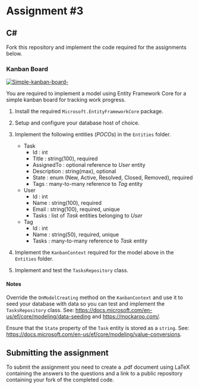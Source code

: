 # Assignment #3

## C&#35;

Fork this repository and implement the code required for the assignments below.

### Kanban Board

[![Simple-kanban-board-](https://upload.wikimedia.org/wikipedia/commons/thumb/d/d3/Simple-kanban-board-.jpg/512px-Simple-kanban-board-.jpg)](https://commons.wikimedia.org/wiki/File:Simple-kanban-board-.jpg "Jeff.lasovski [CC BY-SA 3.0 (https://creativecommons.org/licenses/by-sa/3.0)], via Wikimedia Commons")

You are required to implement a model using Entity Framework Core for a simple kanban board for tracking work progress.

1. Install the required `Microsoft.EntityFrameworkCore` package.

1. Setup and configure your database host of choice.

1. Implement the following entities (*POCOs*) in the `Entities` folder.

    - Task
        - Id : int
        - Title : string(100), required
        - AssignedTo : optional reference to *User* entity
        - Description : string(max), optional
        - State : enum (New, Active, Resolved, Closed, Removed), required
        - Tags : many-to-many reference to *Tag* entity
    - User
        - Id : int
        - Name : string(100), required
        - Email : string(100), required, unique
        - Tasks : list of *Task* entities belonging to *User*
    - Tag
        - Id : int
        - Name : string(50), required, unique
        - Tasks : many-to-many reference to *Task* entity

1. Implement the `KanbanContext` required for the model above in the `Entities` folder.

1. Implement and test the `TasksRepository` class.

#### Notes

Override the `OnModelCreating` method on the `KanbanContext` and use it to seed your database with data so you can test and implement the `TasksRepository` class. See: <https://docs.microsoft.com/en-us/ef/core/modeling/data-seeding> and <https://mockaroo.com/>.

Ensure that the `State` property of the `Task` entity is stored as a `string`. See: <https://docs.microsoft.com/en-us/ef/core/modeling/value-conversions>.

## Submitting the assignment

To submit the assignment you need to create a .pdf document using LaTeX containing the answers to the questions and a link to a public repository containing your fork of the completed code.
